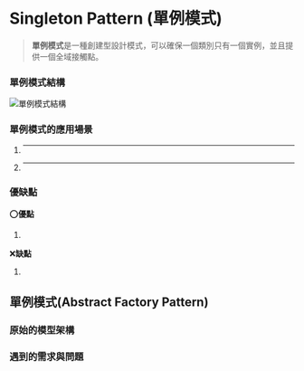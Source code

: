 # Singleton Pattern (單例模式)

> **單例模式**是一種創建型設計模式，可以確保一個類別只有一個實例，並且提供一個全域接觸點。

### 單例模式結構

![單例模式結構]()

### 單例模式的應用場景

1. ****
    >
2. ****
    >

### 優缺點

:o:**優點**

1.

:x:**缺點**

1.

## 單例模式(Abstract Factory Pattern)

### 原始的模型架構

### 遇到的需求與問題

